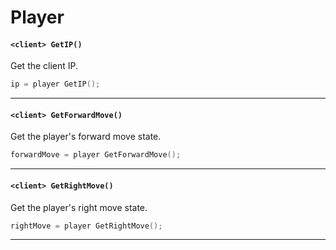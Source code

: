 # Player

#### ``<client> GetIP()``
Get the client IP.

```c
ip = player GetIP();
```
<hr>

#### ``<client> GetForwardMove()``
Get the player's forward move state.

```c
forwardMove = player GetForwardMove();
```
<hr>

#### ``<client> GetRightMove()``
Get the player's right move state.

```c
rightMove = player GetRightMove();
```
<hr>
